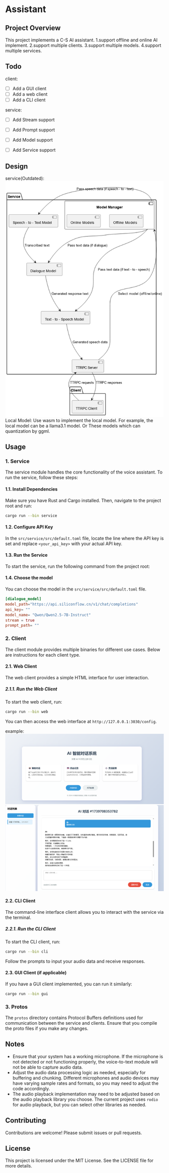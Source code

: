 # Assistant

## Project Overview

This project implements a C-S AI assistant. 
1.support offline and online AI implement. 
2.support multiple clients.
3.support multiple models.
4.support multiple services.

## Todo

client:
- [ ] Add a GUI client
- [ ] Add a web client
- [ ] Add a CLI client

service:
- [ ] Add Stream support
- [ ] Add Prompt support
- [ ] Add Model support
- [ ] Add Service support


## Design
service(Outdated):
![design](images/design.png)
Local Model:
Use wasm to implement the local model. For example, the local model can be a llama3.1 model. Or These models which can quantization by ggml.




## Usage

### 1. Service

The service module handles the core functionality of the voice assistant. To run the service, follow these steps:

#### 1.1. Install Dependencies

Make sure you have Rust and Cargo installed. Then, navigate to the project root and run:

``` sh
cargo run --bin service
```

#### 1.2. Configure API Key

In the `src/service/src/default.toml` file, locate the line where the API key is set and replace `<your_api_key>` with your actual API key.

#### 1.3. Run the Service

To start the service, run the following command from the project root:
#### 1.4. Choose the model

You can choose the model in the `src/service/src/default.toml` file.

``` toml
[dialogue_model]
model_path="https://api.siliconflow.cn/v1/chat/completions"
api_key= ""
model_name= "Qwen/Qwen2.5-7B-Instruct"
stream = true
prompt_path= ""
```

### 2. Client

The client module provides multiple binaries for different use cases. Below are instructions for each client type.

#### 2.1. Web Client

The web client provides a simple HTML interface for user interaction.

##### 2.1.1. Run the Web Client

To start the web client, run:
``` sh
cargo run --bin web
``` 
You can then access the web interface at `http://127.0.0.1:3030/config`.

example:
![index](images/index.png)
![chat](images/chat.png)

#### 2.2. CLI Client

The command-line interface client allows you to interact with the service via the terminal.

##### 2.2.1. Run the CLI Client

To start the CLI client, run:
``` sh
cargo run --bin cli
```
Follow the prompts to input your audio data and receive responses.

#### 2.3. GUI Client (if applicable)

If you have a GUI client implemented, you can run it similarly:
``` sh
cargo run --bin gui
``` 


### 3. Protos

The `protos` directory contains Protocol Buffers definitions used for communication between the service and clients. Ensure that you compile the proto files if you make any changes.

## Notes

- Ensure that your system has a working microphone. If the microphone is not detected or not functioning properly, the voice-to-text module will not be able to capture audio data.
- Adjust the audio data processing logic as needed, especially for buffering and chunking. Different microphones and audio devices may have varying sample rates and formats, so you may need to adjust the code accordingly.
- The audio playback implementation may need to be adjusted based on the audio playback library you choose. The current project uses `rodio` for audio playback, but you can select other libraries as needed.

## Contributing

Contributions are welcome! Please submit issues or pull requests.

## License

This project is licensed under the MIT License. See the LICENSE file for more details.